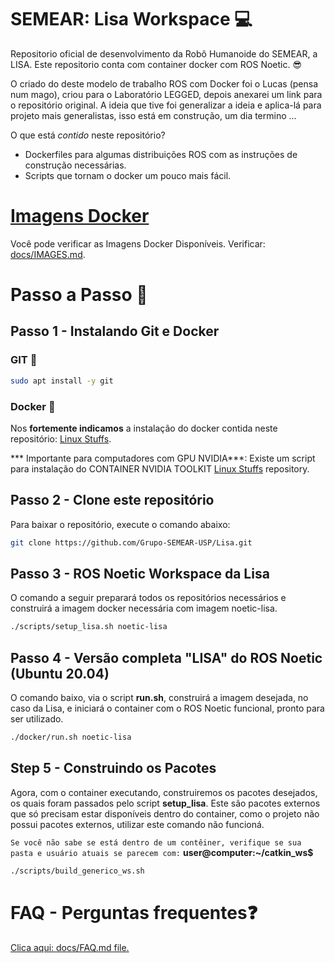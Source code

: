 # SEMEAR: Lisa Workspace 💻

Repositorio oficial de desenvolvimento da Robô Humanoide do SEMEAR, a LISA.  Este repositorio conta com container docker com ROS Noetic. 😎

O criado do deste modelo de trabalho ROS com Docker foi o Lucas (pensa num mago), criou para o Laboratório LEGGED, depois anexarei um link para o repositório original. A ideia que tive foi generalizar a ideia e aplica-lá para projeto mais generalistas, isso está em construção, um dia termino ...

O que está *contido* neste repositório?
* Dockerfiles para algumas distribuições ROS com as instruções de construção necessárias.
* Scripts que tornam o docker um pouco mais fácil.

# [Imagens Docker](docs/IMAGES.md)
Você pode verificar as Imagens Docker Disponíveis. Verificar: [docs/IMAGES.md](docs/IMAGES.md).


# Passo a Passo 🚀

## Passo 1 - Instalando Git e Docker

### GIT 🌳

```bash
sudo apt install -y git
```

### Docker 🐳
Nos **fortemente indicamos** a instalação do docker contida neste repositório:
[Linux Stuffs](https://github.com/lomcin/linux-stuffs).

*** Importante para computadores com GPU NVIDIA***: Existe um script para instalação do CONTAINER NVIDIA TOOLKIT [Linux Stuffs](https://github.com/lomcin/linux-stuffs) repository.

## Passo 2 - Clone este repositório

Para baixar o repositório, execute o comando abaixo:
```bash
git clone https://github.com/Grupo-SEMEAR-USP/Lisa.git
```

## Passo 3 - ROS Noetic Workspace da Lisa

O comando a seguir preparará todos os repositórios necessários e construirá a imagem docker necessária com imagem noetic-lisa.

```bash
./scripts/setup_lisa.sh noetic-lisa
```

## Passo 4 - Versão completa "LISA" do ROS Noetic (Ubuntu 20.04)
O comando baixo, via o script **run.sh**, construirá a imagem desejada, no caso da Lisa, e iniciará o container com o ROS Noetic funcional, pronto para ser utilizado. 

```bash
./docker/run.sh noetic-lisa
```

## Step 5 - Construindo os Pacotes 

Agora, com o container executando, construiremos os pacotes desejados, os quais foram passados pelo script **setup_lisa**. Este são pacotes externos que só precisam estar disponíveis dentro do container, como o projeto não possui pacotes externos, utilizar este comando não funcioná. 

```Se você não sabe se está dentro de um contêiner, verifique se sua pasta e usuário atuais se parecem com:``` **user@computer:~/catkin_ws$**

```bash
./scripts/build_generico_ws.sh
```

# FAQ - Perguntas frequentes❓
[Clica aqui: docs/FAQ.md file.](docs/FAQ.md)






